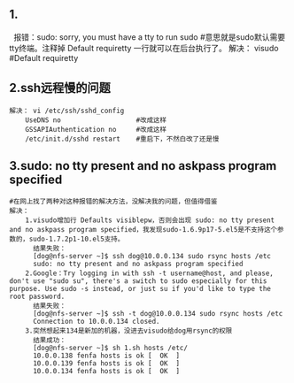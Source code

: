 ## 1.
    报错：sudo: sorry, you must have a tty to run sudo 	#意思就是sudo默认需要tty终端。注释掉 Default requiretty 一行就可以在后台执行了。
    解决：	visudo
		 #Default requiretty
## 2.ssh远程慢的问题
    解决：	vi /etc/ssh/sshd_config
		UseDNS no					#改成这样
		GSSAPIAuthentication no		#改成这样
		/etc/init.d/sshd restart	#重启下，不然白改了还是慢
## 3.sudo: no tty present and no askpass program specified		
	#在网上找了两种对这种报错的解决方法，没解决我的问题，但值得借鉴
    解决：	
    	1.visudo增加行 Defaults visiblepw，否则会出现 sudo: no tty present and no askpass program specified，我发现sudo-1.6.9p17-5.el5是不支持这个参数的，sudo-1.7.2p1-10.el5支持。
		  结果失败：
		  [dog@nfs-server ~]$ ssh dog@10.0.0.134 sudo rsync hosts /etc
		  sudo: no tty present and no askpass program specified
		2.Google：Try logging in with ssh -t username@host, and please, don't use "sudo su", there's a switch to sudo especially for this purpose. Use sudo -s instead, or just su if you'd like to type the root password.		
		  结果失败：
		  [dog@nfs-server ~]$ ssh -t dog@10.0.0.134 sudo rsync hosts /etc
		  Connection to 10.0.0.134 closed.
		3.突然想起来134是新加的机器，没进去visudo给dog用rsync的权限
		  结果成功：
		  [dog@nfs-server ~]$ sh 1.sh hosts /etc/
		  10.0.0.138 fenfa hosts is ok [  OK  ]
		  10.0.0.139 fenfa hosts is ok [  OK  ]
		  10.0.0.134 fenfa hosts is ok [  OK  ]
		
